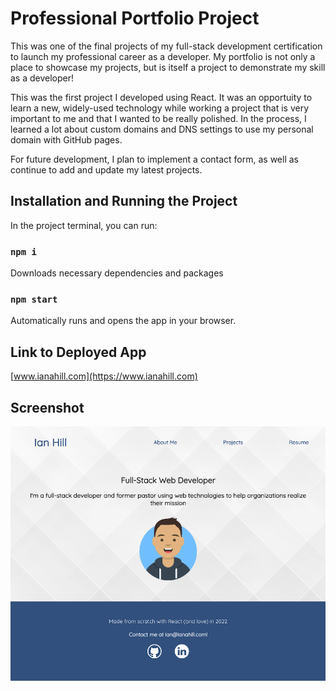 # Professional Portfolio Project

This was one of the final projects of my full-stack development certification to launch my professional career as a developer. My portfolio is not only a place to showcase my projects, but is itself a project to demonstrate my skill as a developer! 

This was the first project I developed using React. It was an opportuity to learn a new, widely-used technology while working a project that is very important to me and that I wanted to be really polished. In the process, I learned a lot about custom domains and DNS settings to use my personal domain with GitHub pages. 

For future development, I plan to implement a contact form, as well as continue to add and update my latest projects. 



## Installation and Running the Project 

In the project terminal, you can run:

### `npm i`
Downloads necessary dependencies and packages
### `npm start`
Automatically runs and opens the app in your browser.


## Link to Deployed App
[www.ianahill.com](https://www.ianahill.com)

## Screenshot
![screenshot of app](./public/screenshot.png)